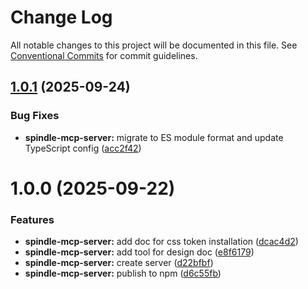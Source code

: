 # Change Log

All notable changes to this project will be documented in this file.
See [Conventional Commits](https://conventionalcommits.org) for commit guidelines.

## [1.0.1](https://github.com/openameba/spindle/compare/@openameba/spindle-mcp-server@1.0.0...@openameba/spindle-mcp-server@1.0.1) (2025-09-24)

### Bug Fixes

- **spindle-mcp-server:** migrate to ES module format and update TypeScript config ([acc2f42](https://github.com/openameba/spindle/commit/acc2f42d30d8231b05ebd392c0eb6b21ff74f601))

# 1.0.0 (2025-09-22)

### Features

- **spindle-mcp-server:** add doc for css token installation ([dcac4d2](https://github.com/openameba/spindle/commit/dcac4d2a8ec3e13216b12b7bcdc336ab8ca3729c))
- **spindle-mcp-server:** add tool for design doc ([e8f6179](https://github.com/openameba/spindle/commit/e8f61792304af59e6d98e2c9ed6f993b892c02b2))
- **spindle-mcp-server:** create server ([d22bfbf](https://github.com/openameba/spindle/commit/d22bfbfe66990e1e17d8f08b7a3aec2a7c44718f))
- **spindle-mcp-server:** publish to npm ([d6c55fb](https://github.com/openameba/spindle/commit/d6c55fb89bff203403fdda817c19cf8a5b555001))
